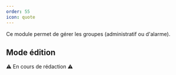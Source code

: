 ```yaml
---
order: 55
icon: quote
---
```


Ce module permet de gérer les groupes (administratif ou d'alarme).

## Mode édition

<!-- TODO: Expliquer -->

:warning: En cours de rédaction :warning:
